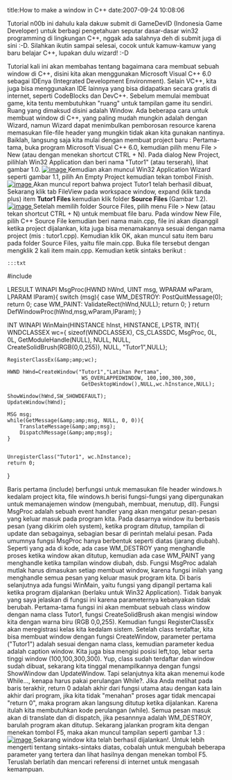 title:How to make a window in C++
date:2007-09-24 10:08:06

Tutorial n00b ini dahulu kala dakuw submit di GameDevID (Indonesia Game Developer) untuk berbagi pengetahuan seputar dasar-dasar win32 programming di lingkungan C++, nggak ada salahnya deh di submit juga di sini :-D. Silahkan ikutin sampai selesai, cocok untuk kamuw-kamuw yang baru belajar C++, lupakan dulu wizard! :-D
<!--more-->
Tutorial kali ini akan membahas tentang bagaimana cara membuat sebuah window di C++, disini kita akan menggunakan Microsoft Visual C++ 6.0 sebagai IDEnya (Integrated Development Environment). Selain VC++, kita juga bisa menggunakan IDE lainnya yang bisa didapatkan secara gratis di internet, seperti CodeBlocks dan DevC++. Sebelum memulai membuat game, kita tentu membutuhkan "ruang" untuk tampilan game itu sendiri. Ruang yang dimaksud disini adalah Window. Ada beberapa cara untuk membuat window di C++, yang paling mudah mungkin adalah dengan Wizard, namun Wizard dapat menimbulkan pemborosan resource karena memasukan file-file header yang mungkin tidak akan kita gunakan nantinya. Baiklah, langsung saja kita mulai dengan membuat project baru : Pertama-tama, buka program Microsoft Visual C++ 6.0, kemudian pilih menu File &gt; New (atau dengan menekan shortcut CTRL + N). Pada dialog New Project, pilihlah Win32 Application dan beri nama "Tutor1" (atau terserah), lihat gambar 1.0.
<a href="http://kecebongsoft.files.wordpress.com/2007/09/cpp_1.JPG">
 ![image](/img/wordpress/2007-09-cpp_1.thumbnail.JPG)
</a>
Kemudian akan muncul Win32 Application Wizard seperti gambar 1.1, pilih An Empty Project kemudian tekan tombol Finish.
<a href="http://kecebongsoft.files.wordpress.com/2007/09/cpp_21.JPG">
 ![image](/img/wordpress/2007-09-cpp_21.thumbnail.JPG)
</a>
Akan muncul report bahwa project Tutor1 telah berhasil dibuat, Sekarang klik tab FileView pada workspace window, expand (klik tanda plus) item
<strong>
 Tutor1 Files
</strong>
kemudian klik folder
<strong>
 Source Files
</strong>
(Gambar 1.2).
<a href="http://kecebongsoft.files.wordpress.com/2007/09/cpp_3.JPG">
 ![image](/img/wordpress/2007-09-cpp_3.thumbnail.JPG)
</a>
Setelah memilih folder Source Files, pilih menu File &gt; New (atau tekan shortcut CTRL + N) untuk membuat file baru. Pada window New File, pilih C++ Source File kemudian beri nama main.cpp, file ini akan dipanggil ketika project dijalankan, kita juga bisa menamakannya sesuai dengan nama project (mis : tutor1.cpp). Kemudian klik OK, akan muncul satu item baru pada folder Source Files, yaitu file main.cpp. Buka file tersebut dengan mengklik 2 kali item main.cpp. Kemudian ketik sintaks berikut :

	:::txt
#include 

LRESULT WINAPI MsgProc(HWND hWnd, UINT msg, WPARAM wParam, LPARAM lParam){
	switch (msg){
	case WM_DESTROY:
		PostQuitMessage(0);
		return 0;
	case WM_PAINT:
		ValidateRect(hWnd,NULL);
		return 0;
	}
	return DefWindowProc(hWnd,msg,wParam,lParam);
}

INT WINAPI WinMain(HINSTANCE hInst, HINSTANCE, LPSTR, INT){
	WNDCLASSEX wc={ sizeof(WNDCLASSEX), CS_CLASSDC, MsgProc, 0L, 0L,
					GetModuleHandle(NULL), NULL, NULL, CreateSolidBrush(RGB(0,0,255)), NULL,
					"Tutor1",NULL};
	
	RegisterClassEx(&amp;amp;wc);

	HWND hWnd=CreateWindow("Tutor1","Latihan Pertama",
							WS_OVERLAPPEDWINDOW, 100,100,300,300,
							GetDesktopWindow(),NULL,wc.hInstance,NULL);

	ShowWindow(hWnd,SW_SHOWDEFAULT);
	UpdateWindow(hWnd);

	MSG msg;
	while(GetMessage(&amp;amp;msg, NULL, 0, 0)){
		TranslateMessage(&amp;amp;msg);
		DispatchMessage(&amp;amp;msg);
	}


	UnregisterClass("Tutor1", wc.hInstance);
	return 0;

}

Baris pertama (include) berfungsi untuk memasukan file header windows.h kedalam project kita, file windows.h berisi fungsi-fungsi yang dipergunakan untuk memanajemen window (mengubah, membuat, menutup, dll). Fungsi MsgProc adalah sebuah event handler yang akan mengatur pesan-pesan yang keluar masuk pada program kita. Pada dasarnya window itu berbasis pesan (yang dikirim oleh system), ketika program ditutup, tampilan di update dan sebagainya, sebagian besar di perintah melalui pesan. Pada umumnya fungsi MsgProc hanya berbentuk seperti diatas (jarang diubah). Seperti yang ada di kode, ada case WM_DESTROY yang menghandle proses ketika window akan ditutup, kemudian ada case WM_PAINT yang menghandle ketika tampilan window diubah, dsb. Fungsi MsgProc adalah mutlak harus dimasukan setiap membuat window, karena fungsi inilah yang menghandle semua pesan yang keluar masuk program kita. Di baris selanjutnya ada fungsi WinMain, yaitu fungsi yang dipangil pertama kali ketika program dijalankan (berlaku untuk Win32 Application). Tidak banyak yang saya jelaskan di fungsi ini karena parameternya kebanyakan tidak berubah. Pertama-tama fungsi ini akan membuat sebuah class window dengan nama class Tutor1, fungsi CreateSolidBrush akan mengisi window kita dengan warna biru (RGB 0,0,255). Kemudian fungsi RegisterClassEx akan meregistrasi kelas kita kedalam sistem. Setelah class terdaftar, kita bisa membuat window dengan fungsi CreateWindow, parameter pertama ("Tutor1") adalah sesuai dengan nama class, kemudian parameter kedua adalah caption window. Kita juga bisa mengisi posisi left,top, lebar serta tinggi window (100,100,300,300). Yup, class sudah terdaftar dan window sudah dibuat, sekarang kita tinggal menampilkannya dengan fungsi ShowWindow dan UpdateWindow. Tapi selanjutnya kita akan menemui kode While..., kenapa harus pakai perulangan While?. Jika Anda melihat pada baris terakhir, return 0 adalah akhir dari fungsi utama atau dengan kata lain akhir dari program, jika kita tidak "menahan" proses agar tidak mencapai "return 0", maka program akan langsung ditutup ketika dijalankan. Karena itulah kita membutuhkan kode perulangan (while). Semua pesan masuk akan di translate dan di dispatch, jika pesannnya adalah WM_DESTROY, barulah program akan ditutup. Sekarang jalankan program kita dengan menekan tombol F5, maka akan muncul tampilan seperti gambar 1.3 :
<a href="http://kecebongsoft.files.wordpress.com/2007/09/cpp_4.JPG" title="">
 ![image](/img/wordpress/2007-09-cpp_4.thumbnail.JPG)
</a>
Sekarang window kita telah berhasil dijalankan!. Untuk lebih mengerti tentang sintaks-sintaks diatas, cobalah untuk mengubah beberapa parameter yang tertera dan lihat hasilnya dengan menekan tombol F5. Teruslah berlatih dan mencari referensi di internet untuk mengasah kemampuan.
